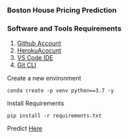 ### Boston House Pricing Prediction

### Software and Tools Requirements

1. [Github Account](https://github.com)
2. [HerokuAcocunt](https://heroku.com)
3. [VS Code IDE](https://https://code.visualstudio.com/)
4. [Git CLI](https://git-scm.com/downloads)

Create a new environment

```
conda create -p venv python==3.7 -y
```

Install Requirements

```
pip install -r requirements.txt
```

Predict [Here](https://boston-house-price-26.herokuapp.com/)
